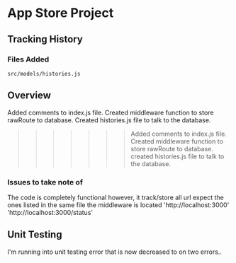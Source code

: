 # App Store Project

## Tracking History

### Files Added

```
src/models/histories.js
```

## Overview

Added comments to index.js file.
Created middleware function to store rawRoute to database.
Created histories.js file to talk to the database.

>>>>>>>Added comments to index.js file.
>>>>>>>Created middleware function to store rawRoute to database.
>>>>>>>created histories.js file to talk to the database.


### Issues to take note of

The code is completely functional however, it track/store all url expect the ones listed in the same file the middleware is located
'http://localhost:3000'
'http://localhost:3000/status'


## Unit Testing

I'm running into unit testing error that is now decreased to on two errors..
